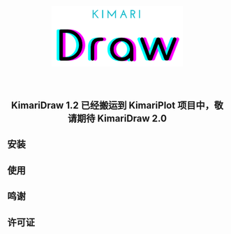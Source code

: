 <h1 align="center">
    <img src="figure/logo.png" width="300">
</h1><br>


<h2 align="center">
    KimariDraw 1.2 已经搬运到 KimariPlot 项目中，敬请期待 KimariDraw 2.0
</h2>

## 安装

## 使用

## 鸣谢

## 许可证

